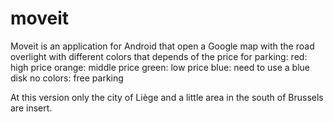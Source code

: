 # moveit

Moveit is an application for Android that open a Google map with the road overlight with different colors that depends of the price for parking:
red: high price
orange: middle price
green: low price
blue: need to use a blue disk
no colors: free parking

At this version only the city of Liège and a little area in the south of Brussels are insert.
